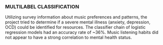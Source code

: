 ### MULTILABEL CLASSIFICATION

Utilizing survey information about music preferences and patterns, the project tried to determine if a severe mental illness (anxiety, depression, OCD) could be identified for resources. The classifier chain of logistic regression models had an accuracy rate of ~36%. Music listening habits did not appear to have a strong correlation to mental health status.